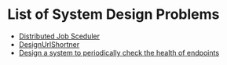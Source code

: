 # List of System Design Problems

- [Distributed Job Sceduler](https://github.com/MeSabya/SystemDesignDiscussion/blob/main/SystemDesignQuestions/DistributedJobScheduler.md)
- [DesignUrlShortner](https://github.com/MeSabya/SystemDesignDiscussion/blob/main/SystemDesignQuestions/DesignUrlShortner.md)
- [Design a system to periodically check the health of endpoints](https://github.com/MeSabya/SystemDesignDiscussion/blob/main/SystemDesignQuestions/Design%20a%20system%20to%20periodically%20check%20the%20health%20of%20endpoints.md)
